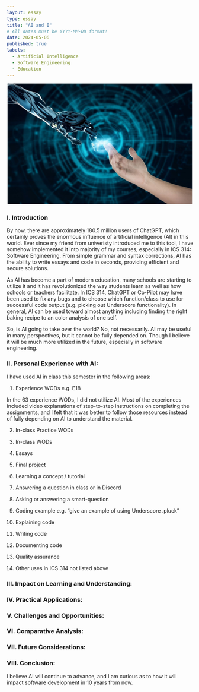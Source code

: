 ```yaml
---
layout: essay
type: essay
title: "AI and I"
# All dates must be YYYY-MM-DD format!
date: 2024-05-06
published: true
labels:
  - Artificial Intelligence
  - Software Engineering
  - Education
---
```


<div style="text-align: center;">
    <img src="../img/ai/ai-hands.jpeg" width="500px">
</div>

### I. Introduction

By now, there are approximately 180.5 million users of ChatGPT, which certainly proves the enormous influence of artificial intelligence (AI) in this world. Ever since my friend from univeristy introduced me to this tool, I have somehow implemented it into majority of my courses, especially in ICS 314: Software Engineering. From simple grammar and syntax corrections, AI has the ability to write essays and code in seconds, providing efficient and secure solutions.

As AI has become a part of modern education, many schools are starting to utilize it and it has revolutionized the way students learn as well as how schools or teachers facilitate. In ICS 314, ChatGPT or Co-Pilot may have been used to fix any bugs and to choose which function/class to use for successful code output (e.g. picking out Underscore functionality). In general, AI can be used toward almost anything including finding the right baking recipe to an color analysis of one self. 

So, is AI going to take over the world? No, not necessarily. AI may be useful in many perspectives, but it cannot be fully depended on. Though I believe it will be much more utilized in the future, especially in software engineering.

### II. Personal Experience with AI:
I have used AI in class this semester in the following areas:

  1. Experience WODs e.g. E18

In the 63 experience WODs, I did not utilize AI. Most of the experiences included video explanations of step-to-step instructions on completing the assignments, and I felt that it was better to follow those resources instead of fully depending on AI to understand the material.

  2. In-class Practice WODs

  3. In-class WODs

  4. Essays

  5. Final project

  6. Learning a concept / tutorial

  7. Answering a question in class or in Discord

  8. Asking or answering a smart-question

  9. Coding example e.g. “give an example of using Underscore .pluck”

  10. Explaining code

  11. Writing code

  12. Documenting code

  13. Quality assurance 

  14. Other uses in ICS 314 not listed above


### III. Impact on Learning and Understanding:


### IV. Practical Applications:


### V. Challenges and Opportunities:


### VI. Comparative Analysis:


### VII. Future Considerations:


### VIII. Conclusion:

I believe AI will continue to advance, and I am curious as to how it will impact software development in 10 years from now.
